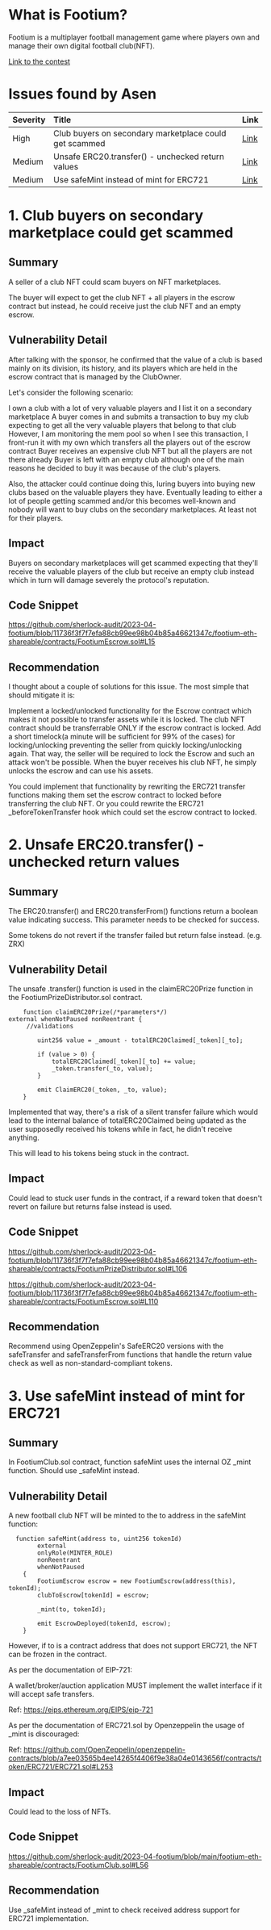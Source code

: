 # What is Footium?

Footium is a multiplayer football management game where players own and manage their own digital football club(NFT).

[Link to the contest](https://audits.sherlock.xyz/contests/71)

# Issues found by Asen

| Severity | Title                                                  | Link                                                                         |
| :------- | :----------------------------------------------------- | :--------------------------------------------------------------------------- |
| High     | Club buyers on secondary marketplace could get scammed | [Link](https://github.com/sherlock-audit/2023-04-footium-judging/issues/166) |
| Medium   | Unsafe ERC20.transfer() - unchecked return values      | [Link](https://github.com/sherlock-audit/2023-04-footium-judging/issues/149) |
| Medium   | Use safeMint instead of mint for ERC721                | [Link](https://github.com/sherlock-audit/2023-04-footium-judging/issues/67)  |

# 1. Club buyers on secondary marketplace could get scammed

## Summary

A seller of a club NFT could scam buyers on NFT marketplaces.

The buyer will expect to get the club NFT + all players in the escrow contract but instead, he could receive just the club NFT and an empty escrow.

## Vulnerability Detail

After talking with the sponsor, he confirmed that the value of a club is based mainly on its division, its history, and its players which are held in the escrow contract that is managed by the ClubOwner.

Let's consider the following scenario:

I own a club with a lot of very valuable players and I list it on a secondary marketplace
A buyer comes in and submits a transaction to buy my club expecting to get all the very valuable players that belong to that club
However, I am monitoring the mem pool so when I see this transaction, I front-run it with my own which transfers all the players out of the escrow contract
Buyer receives an expensive club NFT but all the players are not there already
Buyer is left with an empty club although one of the main reasons he decided to buy it was because of the club's players.

Also, the attacker could continue doing this, luring buyers into buying new clubs based on the valuable players they have. Eventually leading to either a lot of people getting scammed and/or this becomes well-known and nobody will want to buy clubs on the secondary marketplaces. At least not for their players.

## Impact

Buyers on secondary marketplaces will get scammed expecting that they'll receive the valuable players of the club but receive an empty club instead which in turn will damage severely the protocol's reputation.

## Code Snippet

https://github.com/sherlock-audit/2023-04-footium/blob/11736f3f7f7efa88cb99ee98b04b85a46621347c/footium-eth-shareable/contracts/FootiumEscrow.sol#L15

## Recommendation

I thought about a couple of solutions for this issue. The most simple that should mitigate it is:

Implement a locked/unlocked functionality for the Escrow contract which makes it not possible to transfer assets while it is locked.
The club NFT contract should be transferrable ONLY if the escrow contract is locked.
Add a short timelock(a minute will be sufficient for 99% of the cases) for locking/unlocking preventing the seller from quickly locking/unlocking again.
That way, the seller will be required to lock the Escrow and such an attack won't be possible. When the buyer receives his club NFT, he simply unlocks the escrow and can use his assets.

You could implement that functionality by rewriting the ERC721 transfer functions making them set the escrow contract to locked before transferring the club NFT.
Or you could rewrite the ERC721 \_beforeTokenTransfer hook which could set the escrow contract to locked.

# 2. Unsafe ERC20.transfer() - unchecked return values

## Summary

The ERC20.transfer() and ERC20.transferFrom() functions return a boolean value indicating success. This parameter needs to be checked for success.

Some tokens do not revert if the transfer failed but return false instead. (e.g. ZRX)

## Vulnerability Detail

The unsafe .transfer() function is used in the claimERC20Prize function in the FootiumPrizeDistributor.sol contract.

```solidity
    function claimERC20Prize(/*parameters*/)
external whenNotPaused nonReentrant {
     //validations

        uint256 value = _amount - totalERC20Claimed[_token][_to];

        if (value > 0) {
            totalERC20Claimed[_token][_to] += value;
            _token.transfer(_to, value);
        }

        emit ClaimERC20(_token, _to, value);
    }
```

Implemented that way, there's a risk of a silent transfer failure which would lead to the internal balance of totalERC20Claimed being updated as the user supposedly received his tokens while in fact, he didn't receive anything.

This will lead to his tokens being stuck in the contract.

## Impact

Could lead to stuck user funds in the contract, if a reward token that doesn't revert on failure but returns false instead is used.

## Code Snippet

https://github.com/sherlock-audit/2023-04-footium/blob/11736f3f7f7efa88cb99ee98b04b85a46621347c/footium-eth-shareable/contracts/FootiumPrizeDistributor.sol#L106

https://github.com/sherlock-audit/2023-04-footium/blob/11736f3f7f7efa88cb99ee98b04b85a46621347c/footium-eth-shareable/contracts/FootiumEscrow.sol#L110

## Recommendation

Recommend using OpenZeppelin's SafeERC20 versions with the safeTransfer and safeTransferFrom functions that handle the return value check as well as non-standard-compliant tokens.

# 3. Use safeMint instead of mint for ERC721

## Summary

In FootiumClub.sol contract, function safeMint uses the internal OZ \_mint function. Should use \_safeMint instead.

## Vulnerability Detail

A new football club NFT will be minted to the to address in the safeMint function:

```solidity
  function safeMint(address to, uint256 tokenId)
        external
        onlyRole(MINTER_ROLE)
        nonReentrant
        whenNotPaused
    {
        FootiumEscrow escrow = new FootiumEscrow(address(this), tokenId);
        clubToEscrow[tokenId] = escrow;

        _mint(to, tokenId);

        emit EscrowDeployed(tokenId, escrow);
    }
```

However, if to is a contract address that does not support ERC721, the NFT can be frozen in the contract.

As per the documentation of EIP-721:

A wallet/broker/auction application MUST implement the wallet interface if it will accept safe transfers.

Ref: https://eips.ethereum.org/EIPS/eip-721

As per the documentation of ERC721.sol by Openzeppelin the usage of \_mint is discouraged:

Ref: https://github.com/OpenZeppelin/openzeppelin-contracts/blob/a7ee03565b4ee14265f4406f9e38a04e0143656f/contracts/token/ERC721/ERC721.sol#L253

## Impact

Could lead to the loss of NFTs.

## Code Snippet

https://github.com/sherlock-audit/2023-04-footium/blob/main/footium-eth-shareable/contracts/FootiumClub.sol#L56

## Recommendation

Use \_safeMint instead of \_mint to check received address support for ERC721 implementation.
